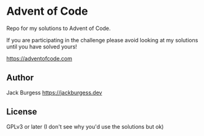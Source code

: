 # Advent of Code

Repo for my solutions to Advent of Code.

If you are participating in the challenge please avoid looking at my solutions until you have solved yours!

https://adventofcode.com

## Author

Jack Burgess <https://jackburgess.dev>

## License

GPLv3 or later (I don't see why you'd use the solutions but ok)
